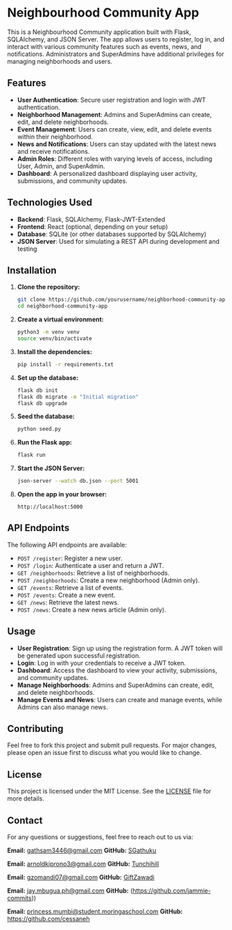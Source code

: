 # Neighbourhood Community App

This is a Neighbourhood Community application built with Flask, SQLAlchemy, and JSON Server. The app allows users to register, log in, and interact with various community features such as events, news, and notifications. Administrators and SuperAdmins have additional privileges for managing neighborhoods and users.

## Features

- **User Authentication**: Secure user registration and login with JWT authentication.
- **Neighborhood Management**: Admins and SuperAdmins can create, edit, and delete neighborhoods.
- **Event Management**: Users can create, view, edit, and delete events within their neighborhood.
- **News and Notifications**: Users can stay updated with the latest news and receive notifications.
- **Admin Roles**: Different roles with varying levels of access, including User, Admin, and SuperAdmin.
- **Dashboard**: A personalized dashboard displaying user activity, submissions, and community updates.

## Technologies Used

- **Backend**: Flask, SQLAlchemy, Flask-JWT-Extended
- **Frontend**: React (optional, depending on your setup)
- **Database**: SQLite (or other databases supported by SQLAlchemy)
- **JSON Server**: Used for simulating a REST API during development and testing

## Installation

1. **Clone the repository:**
   ```bash
   git clone https://github.com/yourusername/neighborhood-community-app.git
   cd neighborhood-community-app
   ```

2. **Create a virtual environment:**
   ```bash
   python3 -m venv venv
   source venv/bin/activate
   ```

3. **Install the dependencies:**
   ```bash
   pip install -r requirements.txt
   ```

4. **Set up the database:**
   ```bash
   flask db init
   flask db migrate -m "Initial migration"
   flask db upgrade
   ```

5. **Seed the database:**
   ```bash
   python seed.py
   ```

6. **Run the Flask app:**
   ```bash
   flask run
   ```

7. **Start the JSON Server:**
   ```bash
   json-server --watch db.json --port 5001
   ```

8. **Open the app in your browser:**
   ```
   http://localhost:5000
   ```

## API Endpoints

The following API endpoints are available:

- `POST /register`: Register a new user.
- `POST /login`: Authenticate a user and return a JWT.
- `GET /neighborhoods`: Retrieve a list of neighborhoods.
- `POST /neighborhoods`: Create a new neighborhood (Admin only).
- `GET /events`: Retrieve a list of events.
- `POST /events`: Create a new event.
- `GET /news`: Retrieve the latest news.
- `POST /news`: Create a new news article (Admin only).

## Usage

- **User Registration**: Sign up using the registration form. A JWT token will be generated upon successful registration.
- **Login**: Log in with your credentials to receive a JWT token.
- **Dashboard**: Access the dashboard to view your activity, submissions, and community updates.
- **Manage Neighborhoods**: Admins and SuperAdmins can create, edit, and delete neighborhoods.
- **Manage Events and News**: Users can create and manage events, while Admins can also manage news.

## Contributing

Feel free to fork this project and submit pull requests. For major changes, please open an issue first to discuss what you would like to change.

## License

This project is licensed under the MIT License. See the [LICENSE](LICENSE) file for more details.

## Contact

For any questions or suggestions, feel free to reach out to us via:

**Email:** gathsam3446@gmail.com
**GitHub:** [SGathuku](https://github.com/SGathuku)

**Email:** arnoldkiprono3@gmail.com
**GitHub:** [Tunchihill](https://github.com/Tunchihill)

**Email:** gzomandi07@gmail.com
**GitHub:** [GiftZawadi](https://github.com/GiftZawadi)

**Email:** jay.mbugua.ph@gmail.com
**GitHub:** (https://github.com/jammie-commits))

**Email:** princess.mumbi@student.moringaschool.com
**GitHub:** https://github.com/cessaneh
